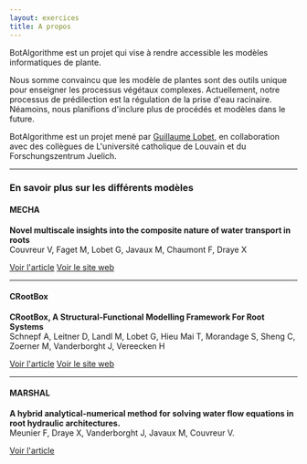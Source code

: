 ```yaml
---
layout: exercices
title: A propos
---
```



BotAlgorithme est un projet qui vise à rendre accessible les modèles informatiques de plante. 

Nous somme convaincu que les modèle de plantes sont des outils unique pour enseigner les processus végétaux complexes. Actuellement, notre processus de prédilection est la régulation de la prise d'eau racinaire. Néamoins, nous planifions d'inclure plus de procédés et modèles dans le future.

BotAlgorithme est un projet mené par [Guillaume Lobet](www.guillaumelobet.be), en collaboration avec des collègues de L'université catholique de Louvain et du Forschungszentrum Juelich.



<hr>

### En savoir plus sur les différents modèles

<div class="mb-5">
</div>

#### MECHA
**Novel multiscale insights into the composite nature of water transport in roots**
<br>
Couvreur V, Faget M, Lobet G, Javaux M, Chaumont F, Draye X

<a class="btn btn-outline-primary btn-sm mb-1" href="http://biorxiv.org/content/early/2017/06/07/147314.full.pdf" target="_blank"><i class="fal fa-newspaper"></i> Voir l'article</a>
<a class="btn btn-outline-success btn-sm mb-1" href="https://mecharoot.github.io/" target="_blank"><i class="fal fa-link"></i> Voir le site web</a>
                                       

<hr>

#### CRootBox
**CRootBox, A Structural-Functional Modelling Framework For Root Systems**
<br>
Schnepf A, Leitner D, Landl M, Lobet G, Hieu Mai T, Morandage S, Sheng C, Zoerner M, Vanderborght J, Vereecken H

<a class="btn btn-outline-primary btn-sm mb-1" href="https://paperpile.com/shared/Y3OVEr" target="_blank"><i class="fal fa-newspaper"></i> Voir l'article</a>
<a class="btn btn-outline-success btn-sm mb-1" href="https://plant-root-soil-interactions-modelling.github.io/CRootBox/" target="_blank"><i class="fal fa-link"></i> Voir le site web</a>

<hr>

#### MARSHAL
**A hybrid analytical-numerical method for solving water flow equations in root hydraulic architectures.** 
<br>
Meunier F, Draye X, Vanderborght J, Javaux M, Couvreur V.  

<a class="btn btn-outline-primary btn-sm mb-1" href="https://paperpile.com/shared/pqeFaT" target="_blank"><i class="fal fa-newspaper"></i> Voir l'article</a>